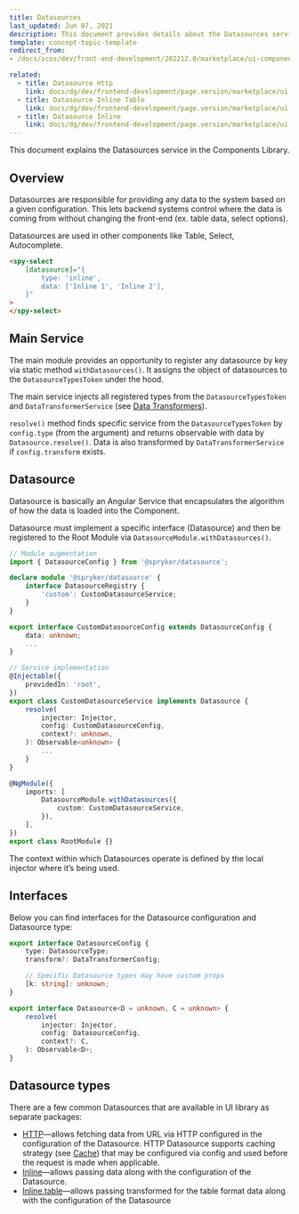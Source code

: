 ```yaml
---
title: Datasources
last_updated: Jun 07, 2021
description: This document provides details about the Datasources service in the Components Library.
template: concept-topic-template
redirect_from:
- /docs/scos/dev/front-end-development/202212.0/marketplace/ui-components-library/datasources/datasources.html

related:
  - title: Datasource Http
    link: docs/dg/dev/frontend-development/page.version/marketplace/ui-components-library/datasources/datasource-http.html
  - title: Datasource Inline Table
    link: docs/dg/dev/frontend-development/page.version/marketplace/ui-components-library/datasources/datasource-inline-table.html
  - title: Datasource Inline
    link: docs/dg/dev/frontend-development/page.version/marketplace/ui-components-library/datasources/datasource-inline.html
---
```


This document explains the Datasources service in the Components Library.

## Overview

Datasources are responsible for providing any data to the system based on a given configuration.
This lets backend systems control where the data is coming from without changing the front-end (ex. table data, select options).

Datasources are used in other components like Table, Select, Autocomplete.

```html
<spy-select
    [datasource]="{
        type: 'inline',
        data: ['Inline 1', 'Inline 2'],
    }"
>
</spy-select>
```

## Main Service

The main module provides an opportunity to register any datasource by key via static method `withDatasources()`. It assigns the object of datasources to the `DatasourceTypesToken` under the hood.

The main service injects all registered types from the `DatasourceTypesToken` and `DataTransformerService` (see [Data Transformers](/docs/dg/dev/frontend-development/{{page.version}}/marketplace/ui-components-library/data-transformers/data-transformers.html)).

`resolve()` method finds specific service from the `DatasourceTypesToken` by `config.type` (from the argument) and returns observable with data by `Datasource.resolve()`. Data is also transformed by `DataTransformerService` if `config.transform` exists.

## Datasource

Datasource is basically an Angular Service that encapsulates the algorithm of how the data is loaded into the Component.

Datasource must implement a specific interface (Datasource) and then be registered to the Root Module via `DatasourceModule.withDatasources()`.

```ts
// Module augmentation
import { DatasourceConfig } from '@spryker/datasource';

declare module '@spryker/datasource' {
    interface DatasourceRegistry {
        'custom': CustomDatasourceService;
    }
}

export interface CustomDatasourceConfig extends DatasourceConfig {
    data: unknown;
    ...
}

// Service implementation
@Injectable({
    providedIn: 'root',
})
export class CustomDatasourceService implements Datasource {
    resolve(
        injector: Injector,
        config: CustomDatasourceConfig,
        context?: unknown,
    ): Observable<unknown> {
        ...
    }
}

@NgModule({
    imports: [
        DatasourceModule.withDatasources({
            custom: CustomDatasourceService,
        }),
    ],
})
export class RootModule {}
```

The context within which Datasources operate is defined by the local injector where it’s being used.

## Interfaces

Below you can find interfaces for the Datasource configuration and Datasource type:

```ts
export interface DatasourceConfig {
    type: DatasourceType;
    transform?: DataTransformerConfig;

    // Specific Datasource types may have custom props
    [k: string]: unknown;
}

export interface Datasource<D = unknown, C = unknown> {
    resolve(
        injector: Injector,
        config: DatasourceConfig,
        context?: C,
    ): Observable<D>;
}
```

## Datasource types

There are a few common Datasources that are available in UI library as separate packages:

- [HTTP](/docs/dg/dev/frontend-development/{{page.version}}/marketplace/ui-components-library/datasources/datasource-http.html)—allows fetching data from URL via HTTP configured in the configuration of the Datasource.
  HTTP Datasource supports caching strategy (see [Cache](/docs/dg/dev/frontend-development/{{page.version}}/marketplace/ui-components-library/cache/ui-components-library-cache-service.html)) that may be configured via config and used before the request is made when applicable.
- [Inline](/docs/dg/dev/frontend-development/{{page.version}}/marketplace/ui-components-library/datasources/datasource-inline.html)—allows passing data along with the configuration of the Datasource.
- [Inline.table](/docs/dg/dev/frontend-development/{{page.version}}/marketplace/ui-components-library/datasources/datasource-inline-table.html)—allows passing transformed for the table format data along with the configuration of the Datasource

